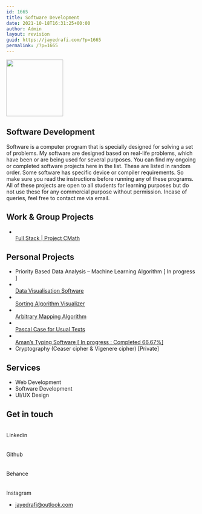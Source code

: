 ```yaml
---
id: 1665
title: Software Development
date: 2021-10-18T16:31:25+00:00
author: Admin
layout: revision
guid: https://jayedrafi.com/?p=1665
permalink: /?p=1665
---
```

<img width="150" height="150" src="http://jayedrafi.com/wp-content/uploads/2021/07/My-Post-3-150x150.png" alt="" loading="lazy" srcset="https://jayedrafi.com/wp-content/uploads/2021/07/My-Post-3-150x150.png 150w, https://jayedrafi.com/wp-content/uploads/2021/07/My-Post-3-300x300.png 300w, https://jayedrafi.com/wp-content/uploads/2021/07/My-Post-3-1024x1024.png 1024w, https://jayedrafi.com/wp-content/uploads/2021/07/My-Post-3-768x768.png 768w, https://jayedrafi.com/wp-content/uploads/2021/07/My-Post-3.png 1080w" sizes="(max-width: 150px) 100vw, 150px" /> 

## Software Development

Software is a computer program that is specially designed for solving a set of problems. My software are designed based on real-life problems, which have been or are being used for several purposes. You can find my ongoing or completed software projects here in the list. These are listed in random order. Some software has specific device or compiler requirements. So make sure you read the instructions before running any of these programs. All of these projects are open to all students for learning purposes but do not use these for any commercial purpose without permission. Incase of queries, feel free to contact me via email.

## Work & Group Projects

  * <a href="https://jayedrafiprojects.github.io/cmath.c/" target="_blank" rel="noopener"><br /> Full Stack | Project CMath<br /> </a> 

## Personal Projects

  * Priority Based Data Analysis &#8211; Machine Learning Algorithm [ In progress ] 
  * [  
    Data Visualisation Software  
](https://jayedrafi.com/data-visualization-software/) 
  * <a href="https://jayedrafi.com/sorting-algorithm-visualizer/" rel="nofollow"><br /> Sorting Algorithm Visualizer<br /> </a> 
  * [  
    Arbitrary Mapping Algorithm  
](https://jayedrafi.com/arbitrary-mapping-algorithm/) 
  * <a href="https://jayedrafi.com/pascal-case-for-usual-texts/" rel="nofollow"><br /> Pascal Case for Usual Texts<br /> </a> 
  * [  
    Aman&#8217;s Typing Software [ In progress : Completed 66.67%]  
](https://jayedrafi.com/aman-typing-software/) 
  * Cryptography (Ceaser cipher & Vigenere cipher) [Private] 

## Services

  * Web Development 
  * Software Development 
  * UI/UX Design 

## Get in touch

<a target="_blank" rel="noopener"><br /> Linkedin<br /> </a>  
<a target="_blank" rel="noopener"><br /> Github<br /> </a>  
<a target="_blank" rel="noopener"><br /> Behance<br /> </a>  
<a target="_blank" rel="noopener"><br /> Instagram<br /> </a>

  * jayedrafi@outlook.com